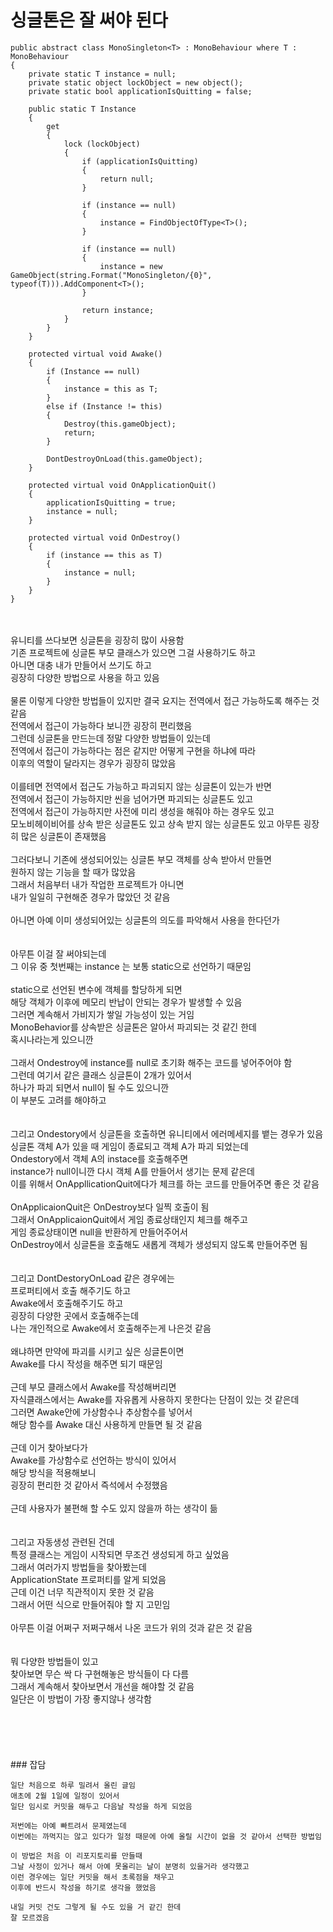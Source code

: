 # 싱글톤은 잘 써야 된다


```
public abstract class MonoSingleton<T> : MonoBehaviour where T : MonoBehaviour
{
    private static T instance = null;
    private static object lockObject = new object();
    private static bool applicationIsQuitting = false;

    public static T Instance
    {
        get
        {
            lock (lockObject)
            {
                if (applicationIsQuitting)
                {
                    return null;
                }

                if (instance == null)
                {
                    instance = FindObjectOfType<T>();
                }

                if (instance == null)
                {
                    instance = new GameObject(string.Format("MonoSingleton/{0}", typeof(T))).AddComponent<T>();
                }

                return instance;
            }
        }
    }

    protected virtual void Awake()
    {
        if (Instance == null)
        {
            instance = this as T;
        }
        else if (Instance != this)
        {
            Destroy(this.gameObject);
            return;
        }

        DontDestroyOnLoad(this.gameObject);
    }

    protected virtual void OnApplicationQuit()
    {
        applicationIsQuitting = true;
        instance = null;
    }

    protected virtual void OnDestroy()
    {
        if (instance == this as T)
        {
            instance = null;
        }
    }
}
```

</br>
</br>
유니티를 쓰다보면 싱글톤을 굉장히 많이 사용함</br>
기존 프로젝트에 싱글톤 부모 클래스가 있으면 그걸 사용하기도 하고</br>
아니면 대충 내가 만들어서 쓰기도 하고</br>
굉장히 다양한 방법으로 사용을 하고 있음</br>
</br>
물론 이렇게 다양한 방법들이 있지만 결국 요지는 전역에서 접근 가능하도록 해주는 것 같음</br>
전역에서 접근이 가능하다 보니깐 굉장히 편리했음</br>
그런데 싱글톤을 만드는데 정말 다양한 방법들이 있는데</br>
전역에서 접근이 가능하다는 점은 같지만 어떻게 구현을 하냐에 따라</br>
이후의 역할이 달라지는 경우가 굉장히 많았음</br>
</br>
이를테면 전역에서 접근도 가능하고 파괴되지 않는 싱글톤이 있는가 반면</br>
전역에서 접근이 가능하지만 씬을 넘어가면 파괴되는 싱글톤도 있고</br>
전역에서 접근이 가능하지만 사전에 미리 생성을 해줘야 하는 경우도 있고</br>
모노비헤이비어를 상속 받은 싱글톤도 있고 상속 받지 않는 싱글톤도 있고
아무튼 굉장히 많은 싱글톤이 존재했음</br>
</br>
그러다보니 기존에 생성되어있는 싱글톤 부모 객체를 상속 받아서 만들면</br>
원하지 않는 기능을 할 때가 많았음</br>
그래서 처음부터 내가 작업한 프로젝트가 아니면</br>
내가 일일히 구현해준 경우가 많았던 것 같음</br>
</br>
아니면 아예 이미 생성되어있는 싱글톤의 의도를 파악해서 사용을 한다던가</br>
</br>
</br>
아무튼 이걸 잘 써야되는데</br>
그 이유 중 첫번째는 instance 는 보통 static으로 선언하기 때문임</br>
</br>
static으로 선언된 변수에 객체를 할당하게 되면</br>
해당 객체가 이후에 메모리 반납이 안되는 경우가 발생할 수 있음</br>
그러면 계속해서 가비지가 쌓일 가능성이 있는 거임</br>
MonoBehavior를 상속받은 싱글톤은 알아서 파괴되는 것 같긴 한데</br>
혹시나라는게 있으니깐</br>
</br>
그래서 Ondestroy에 instance를 null로 초기화 해주는 코드를 넣어주어야 함</br>
그런데 여기서 같은 클래스 싱글톤이 2개가 있어서</br>
하나가 파괴 되면서 null이 될 수도 있으니깐</br>
이 부분도 고려를 해야하고</br>
</br>
</br>
그리고 Ondestory에서 싱글톤을 호출하면 유니티에서 에러메세지를 뱉는 경우가 있음</br>
싱글톤 객체 A가 있을 때 게임이 종료되고 객체 A가 파괴 되었는데</br>
Ondestory에서 객체 A의 instace를 호출해주면</br>
instance가 null이니깐 다시 객체 A를 만들어서 생기는 문제 같은데</br>
이를 위해서 OnAppllicationQuit에다가 체크를 하는 코드를 만들어주면 좋은 것 같음</br>
</br>
OnApplicaionQuit은 OnDestroy보다 일찍 호출이 됨</br>
그래서 OnApplicaionQuit에서 게임 종료상태인지 체크를 해주고</br>
게임 종료상태이면 null을 반환하게 만들어주어서</br>
OnDestroy에서 싱글톤을 호출해도 새롭게 객체가 생성되지 않도록 만들어주면 됨</br>
</br>
</br>
그리고 DontDestoryOnLoad 같은 경우에는 </br>
프로퍼티에서 호출 해주기도 하고</br>
Awake에서 호출해주기도 하고</br>
굉장히 다양한 곳에서 호출해주는데</br>
나는 개인적으로 Awake에서 호출해주는게 나은것 같음</br>
</br>
왜냐하면 만약에 파괴를 시키고 싶은 싱글톤이면</br>
Awake를 다시 작성을 해주면 되기 때문임</br>
</br>
근데 부모 클래스에서 Awake를 작성해버리면</br>
자식클래스에서는 Awake를 자유롭게 사용하지 못한다는 단점이 있는 것 같은데</br>
그러면 Awake안에 가상함수나 추상함수를 넣어서</br>
해당 함수를 Awake 대신 사용하게 만들면 될 것 같음</br>
</br>
근데 이거 찾아보다가</br>
Awake를 가상함수로 선언하는 방식이 있어서</br>
해당 방식을 적용해보니</br>
굉장히 편리한 것 같아서 즉석에서 수정했음</br>
</br>
근데 사용자가 불편해 할 수도 있지 않을까 하는 생각이 듦</br>
</br>
</br>
그리고 자동생성 관련된 건데</br>
특정 클래스는 게임이 시작되면 무조건 생성되게 하고 싶었음</br>
그래서 여러가지 방법들을 찾아봤는데</br>
ApplicationState 프로퍼티를 알게 되었음</br>
근데 이건 너무 직관적이지 못한 것 같음</br>
그래서 어떤 식으로 만들어줘야 할 지 고민임</br>
</br>
아무튼 이걸 어쩌구 저쩌구해서 나온 코드가 위의 것과 같은 것 같음</br>
</br>
</br>
뭐 다양한 방법들이 있고</br>
찾아보면 무슨 싹 다 구현해놓은 방식들이 다 다름</br>
그래서 계속해서 찾아보면서 개선을 해야할 것 같음</br>
일단은 이 방법이 가장 좋지않나 생각함</br>
</br>
</br>
</br>
</br>
</br>
### 잡담

```
일단 처음으로 하루 밀려서 올린 글임
애초에 2월 1일에 일정이 있어서
일단 임시로 커밋을 해두고 다음날 작성을 하게 되었음

저번에는 아예 빠트려서 문제였는데
이번에는 까먹지는 않고 있다가 일정 때문에 아예 올릴 시간이 없을 것 같아서 선택한 방법임

이 방법은 처음 이 리포지토리를 만들때
그날 사정이 있거나 해서 아예 못올리는 날이 분명히 있을거라 생각했고
이런 경우에는 일단 커밋을 해서 초록점을 채우고
이후에 반드시 작성을 하기로 생각을 했었음

내일 커밋 건도 그렇게 될 수도 있을 거 같긴 한데
잘 모르겠음
```